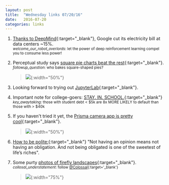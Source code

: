 ```yaml
---
layout: post
title:  "Wednesday links 07/20/16"
date:   2016-07-20
categories: links
---
```


1. [Thanks to DeepMind](https://t.co/qUxUDxVaA4){:target="_blank"}, Google cut its electricity bill at data centers ~15%.  
<small>_welcome_our_robot_overlords_: let the power of deep reinforcement learning compel you to consume less power!</small>

2. Perceptual study says [square pie charts beat the rest](http://flowingdata.com/2016/07/15/square-pie-chart-beats-out-the-rest-in-perception-study/){:target="_blank"}.  
<small>_followup_question_: who bakes square-shaped pies?</small>  

	> ![](http://i1.wp.com/flowingdata.com/wp-content/uploads/2016/07/simplevis-abserror-relative.png?w=320){:width="50%"}

3. Looking forward to trying out [JupyterLab](https://twitter.com/ProjectJupyter/status/753739783315128321){:target="_blank"}.

4. Important note for college-goers: [STAY. IN. SCHOOL.](https://twitter.com/DKThomp/status/755464211988439040){:target="_blank"}  
<small>_key_awaytaking_: those with student debt < $5k are 8x MORE LIKELY to default than those with > $40k</small>

5. If you haven't tried it yet, the [Prisma camera app is pretty cool](https://twitter.com/karpathy/status/752009044437590016){:target="_blank"}.  

	> ![](http://cdn1.tnwcdn.com/wp-content/blogs.dir/1/files/2016/07/picasso-1592x796.jpg){:width="50%"}

6. [How to be polite:](https://medium.com/message/how-to-be-polite-9bf1e69e888c){:target="_blank"} "Not having an opinion means not having an obligation. And not being obligated is one of the sweetest of life’s riches".  

7. Some purty [photos of firefly landscapes](http://www.thisiscolossal.com/2016/07/2016-summer-firefly-photos/){:target="_blank"}.  
<small>_collosal_understatement_: follow [@Colossal](https://twitter.com/Colossal){:target='_blank'}</small>  

	> ![](http://www.thisiscolossal.com/wp-content/uploads/2016/07/fireflies-4.jpg){:width="75%"}



